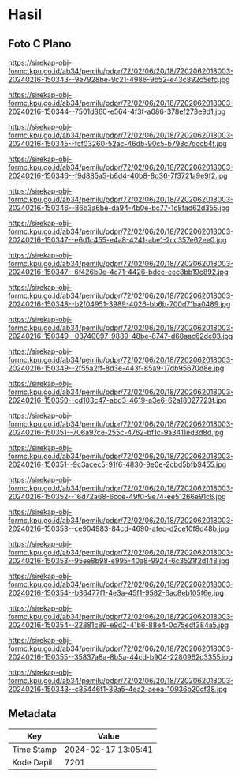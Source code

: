 # Hasil

## Foto C Plano

https://sirekap-obj-formc.kpu.go.id/ab34/pemilu/pdpr/72/02/06/20/18/7202062018003-20240216-150343--9e7928be-9c21-4986-9b52-e43c892c5efc.jpg

https://sirekap-obj-formc.kpu.go.id/ab34/pemilu/pdpr/72/02/06/20/18/7202062018003-20240216-150344--7501d860-e564-4f3f-a086-378ef273e9d1.jpg

https://sirekap-obj-formc.kpu.go.id/ab34/pemilu/pdpr/72/02/06/20/18/7202062018003-20240216-150345--fcf03260-52ac-46db-90c5-b798c7dccb4f.jpg

https://sirekap-obj-formc.kpu.go.id/ab34/pemilu/pdpr/72/02/06/20/18/7202062018003-20240216-150346--f9d885a5-b6d4-40b8-8d36-7f3721a9e9f2.jpg

https://sirekap-obj-formc.kpu.go.id/ab34/pemilu/pdpr/72/02/06/20/18/7202062018003-20240216-150346--86b3a6be-da94-4b0e-bc77-1c8fad62d355.jpg

https://sirekap-obj-formc.kpu.go.id/ab34/pemilu/pdpr/72/02/06/20/18/7202062018003-20240216-150347--e6d1c455-e4a8-4241-abe1-2cc357e62ee0.jpg

https://sirekap-obj-formc.kpu.go.id/ab34/pemilu/pdpr/72/02/06/20/18/7202062018003-20240216-150347--6f426b0e-4c71-4426-bdcc-cec8bb19c892.jpg

https://sirekap-obj-formc.kpu.go.id/ab34/pemilu/pdpr/72/02/06/20/18/7202062018003-20240216-150348--b2f04951-3989-4026-bb6b-700d71ba0489.jpg

https://sirekap-obj-formc.kpu.go.id/ab34/pemilu/pdpr/72/02/06/20/18/7202062018003-20240216-150349--03740097-9889-48be-8747-d68aac62dc03.jpg

https://sirekap-obj-formc.kpu.go.id/ab34/pemilu/pdpr/72/02/06/20/18/7202062018003-20240216-150349--2f55a2ff-8d3e-443f-85a9-17db95670d8e.jpg

https://sirekap-obj-formc.kpu.go.id/ab34/pemilu/pdpr/72/02/06/20/18/7202062018003-20240216-150350--cd103c47-abd3-4619-a3e6-62a18027723f.jpg

https://sirekap-obj-formc.kpu.go.id/ab34/pemilu/pdpr/72/02/06/20/18/7202062018003-20240216-150351--706a97ce-255c-4762-bf1c-9a3411ed3d8d.jpg

https://sirekap-obj-formc.kpu.go.id/ab34/pemilu/pdpr/72/02/06/20/18/7202062018003-20240216-150351--9c3acec5-91f6-4830-9e0e-2cbd5bfb9455.jpg

https://sirekap-obj-formc.kpu.go.id/ab34/pemilu/pdpr/72/02/06/20/18/7202062018003-20240216-150352--16d72a68-6cce-49f0-9e74-ee51266e91c6.jpg

https://sirekap-obj-formc.kpu.go.id/ab34/pemilu/pdpr/72/02/06/20/18/7202062018003-20240216-150353--ce904983-84cd-4690-afec-d2ce10f8d48b.jpg

https://sirekap-obj-formc.kpu.go.id/ab34/pemilu/pdpr/72/02/06/20/18/7202062018003-20240216-150353--95ee8b98-e995-40a8-9924-6c3521f2d148.jpg

https://sirekap-obj-formc.kpu.go.id/ab34/pemilu/pdpr/72/02/06/20/18/7202062018003-20240216-150354--b36477f1-4e3a-45f1-9582-6ac8eb105f6e.jpg

https://sirekap-obj-formc.kpu.go.id/ab34/pemilu/pdpr/72/02/06/20/18/7202062018003-20240216-150354--22881c89-e9d2-41b6-88e4-0c75edf384a5.jpg

https://sirekap-obj-formc.kpu.go.id/ab34/pemilu/pdpr/72/02/06/20/18/7202062018003-20240216-150355--35837a8a-8b5a-44cd-b904-2280962c3355.jpg

https://sirekap-obj-formc.kpu.go.id/ab34/pemilu/pdpr/72/02/06/20/18/7202062018003-20240216-150343--c85446f1-39a5-4ea2-aeea-10936b20cf38.jpg


## Metadata

| Key        | Value               |
| ---------- | ------------------- |
| Time Stamp | 2024-02-17 13:05:41 |
| Kode Dapil | 7201                |



